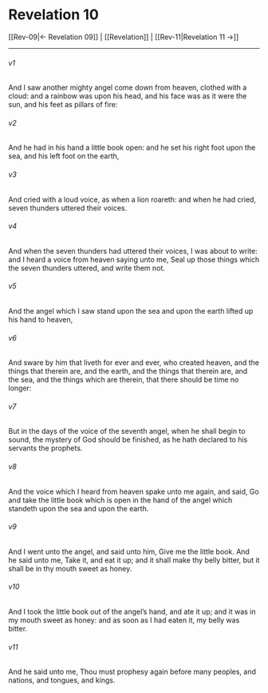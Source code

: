 # Revelation 10

[[Rev-09|← Revelation 09]] | [[Revelation]] | [[Rev-11|Revelation 11 →]]
***

###### v1
And I saw another mighty angel come down from heaven, clothed with a cloud: and a rainbow was upon his head, and his face was as it were the sun, and his feet as pillars of fire:
###### v2
And he had in his hand a little book open: and he set his right foot upon the sea, and his left foot on the earth,
###### v3
And cried with a loud voice, as when a lion roareth: and when he had cried, seven thunders uttered their voices.
###### v4
And when the seven thunders had uttered their voices, I was about to write: and I heard a voice from heaven saying unto me, Seal up those things which the seven thunders uttered, and write them not.
###### v5
And the angel which I saw stand upon the sea and upon the earth lifted up his hand to heaven,
###### v6
And sware by him that liveth for ever and ever, who created heaven, and the things that therein are, and the earth, and the things that therein are, and the sea, and the things which are therein, that there should be time no longer:
###### v7
But in the days of the voice of the seventh angel, when he shall begin to sound, the mystery of God should be finished, as he hath declared to his servants the prophets.
###### v8
And the voice which I heard from heaven spake unto me again, and said, Go and take the little book which is open in the hand of the angel which standeth upon the sea and upon the earth.
###### v9
And I went unto the angel, and said unto him, Give me the little book. And he said unto me, Take it, and eat it up; and it shall make thy belly bitter, but it shall be in thy mouth sweet as honey.
###### v10
And I took the little book out of the angel’s hand, and ate it up; and it was in my mouth sweet as honey: and as soon as I had eaten it, my belly was bitter.
###### v11
And he said unto me, Thou must prophesy again before many peoples, and nations, and tongues, and kings. 
